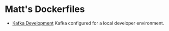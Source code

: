 # Matt's Dockerfiles

- [Kafka Development](kafka-development) Kafka configured for a local developer environment.
